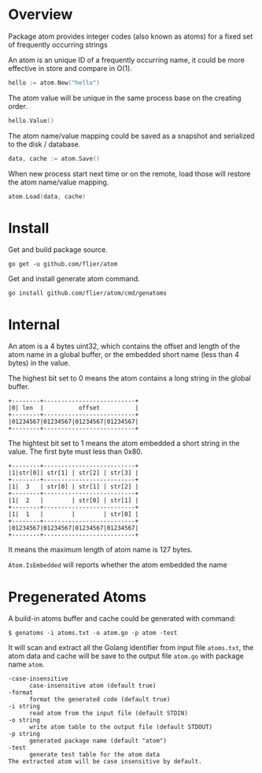 # Overview

Package atom provides integer codes (also known as atoms) for a fixed set of frequently occurring strings

An atom is an unique ID of a frequently occurring name, it could be more effective in store and compare in O(1).
``` go
hello := atom.New("hello")
```
The atom value will be unique in the same process base on the creating order.
``` go
hello.Value()
```
The atom name/value mapping could be saved as a snapshot and serialized to the disk / database.
``` go
data, cache := atom.Save()
```
When new process start next time or on the remote, load those will restore the atom name/value mapping.
``` go
atom.Load(data, cache)
```

# Install

Get and build package source.
```
go get -u github.com/flier/atom
```
Get and install generate atom command.
```
go install github.com/flier/atom/cmd/genatoms
```

# Internal

An atom is a 4 bytes uint32, which contains the offset and length of the atom name in a global buffer, or the embedded short name (less than 4 bytes) in the value.

The highest bit set to 0 means the atom contains a long string in the global buffer.
```
+--------+--------------------------+
|0| len  |          offset          |
+--------+--------------------------+
|01234567|01234567|01234567|01234567|
+--------+--------------------------+
```
The hightest bit set to 1 means the atom embedded a short string in the value. The first byte must less than 0x80.
```
+--------+--------------------------+
|1|str[0]| str[1] | str[2] | str[3] |
+--------+--------------------------+
|1|  3   | str[0] | str[1] | str[2] |
+--------+--------------------------+
|1|  2   |        | str[0] | str[1] |
+--------+--------------------------+
|1|  1   |        |        | str[0] |
+--------+--------------------------+
|01234567|01234567|01234567|01234567|
+--------+--------------------------+
```
It means the maximum length of atom name is 127 bytes.

`Atom.IsEmbedded` will reports whether the atom embedded the name

# Pregenerated Atoms

A build-in atoms buffer and cache could be generated with command:
```
$ genatoms -i atoms.txt -o atom.go -p atom -test
```
It will scan and extract all the Golang identifier from input file `atoms.txt`, the atom data and cache will be save to the output file `atom.go` with package name `atom`.
```
-case-insensitive
      case-insensitive atom (default true)
-format
      format the generated code (default true)
-i string
      read atom from the input file (default STDIN)
-o string
      write atom table to the output file (default STDOUT)
-p string
      generated package name (default "atom")
-test
      generate test table for the atom data
The extracted atom will be case insensitive by default.
```